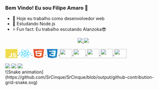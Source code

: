 ### Bem Vindo! Eu sou Filipe Amaro 👋

- 🔭 Hoje eu trabalho como desenvolvedor web
- 🌱 Estudando Node.js
- ⚡ Fun fact: Eu trabalho escutando Alanzoka😎

<div align="center">
  <a href="https://github.com/SrCinque">
  <img height="180em" src="https://github-readme-stats.vercel.app/api?username=SrCinque&show_icons=true&theme=tokyonight&include_all_commits=true&count_private=true"/>
  <img height="180em" src="https://github-readme-stats.vercel.app/api/top-langs/?username=SrCinque&layout=compact&langs_count=7&theme=tokyonight"/>
</div>

<div style="display: inline_block"><br>
  <img align="center"  height="30" width="40" src="https://raw.githubusercontent.com/devicons/devicon/master/icons/javascript/javascript-plain.svg">
  <img align="center"  height="30" width="40" src="https://raw.githubusercontent.com/devicons/devicon/master/icons/react/react-original.svg">
  <img align="center"  height="30" width="40" src="https://raw.githubusercontent.com/devicons/devicon/master/icons/html5/html5-original.svg">
  <img align="center"  height="30" width="40" src="https://raw.githubusercontent.com/devicons/devicon/master/icons/css3/css3-original.svg">
  <img align="center"  height="30" width="40" src="https://cdn.jsdelivr.net/gh/devicons/devicon/icons/nodejs/nodejs-original.svg"> 
  <img align="center"  height="30" width="40" src="https://cdn.jsdelivr.net/gh/devicons/devicon/icons/php/php-plain.svg"> 
  <img align="center"  height="30" width="40" src="https://cdn.jsdelivr.net/gh/devicons/devicon/icons/python/python-original-wordmark.svg">
  <img align="center"  height="30" width="40" src="https://cdn.jsdelivr.net/gh/devicons/devicon/icons/solidity/solidity-original.svg">
  <img align="center"  height="30" width="40" src="https://cdn.jsdelivr.net/gh/devicons/devicon/icons/electron/electron-original.svg"> 
</div>
<br/>
  <div>
  <a href="https://www.instagram.com/filipe_cinque/" target="_blank"><img src="https://img.shields.io/badge/-Instagram-%23E4405F?style=for-the-badge&logo=instagram&logoColor=white" target="_blank"></a>
  <a href = "mailto:filipe.cinque@gmail.com"><img src="https://img.shields.io/badge/-Gmail-%23333?style=for-the-badge&logo=gmail&logoColor=white" target="_blank"></a>
  <a href = "https://www.linkedin.com/in/filipe-amaro-8a5b97207/"><img src="https://img.shields.io/badge/LinkedIn-0077B5?style=for-the-badge&logo=linkedin&logoColor=white" target="_blank"></a>
  </div>
![Snake animation](https://github.com/SrCinque/SrCinque/blob/output/github-contribution-grid-snake.svg)

  
  
